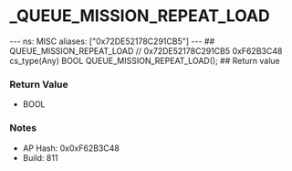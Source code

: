 # _QUEUE_MISSION_REPEAT_LOAD

--- ns: MISC aliases: ["0x72DE52178C291CB5"] --- ## QUEUE_MISSION_REPEAT_LOAD  // 0x72DE52178C291CB5 0xF62B3C48 cs_type(Any) BOOL QUEUE_MISSION_REPEAT_LOAD();  ## Return value

### Return Value
* BOOL

### Notes
* AP Hash: 0x0xF62B3C48
* Build: 811

